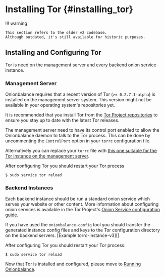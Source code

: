 # Installing Tor {#installing_tor}

!!! warning

    This section refers to the older v2 codebase.
    Although outdated, it's still available for historic purposes.

## Installing and Configuring Tor

Tor is need on the management server and every backend onion service
instance.

### Management Server

Onionbalance requires that a recent version of Tor (`>= 0.2.7.1-alpha`)
is installed on the management server system. This version might not be
available in your operating system's repositories yet.

It is recommended that you install Tor from the [Tor Project
repositories](https://www.torproject.org/download/download-unix.html.en)
to ensure you stay up to date with the latest Tor releases.

The management server need to have its control port enabled to allow the
Onionbalance daemon to talk to the Tor process. This can be done by
uncommenting the `ControlPort` option in your `torrc` configuration
file.

Alternatively you can replace your `torrc` file with
[this one suitable for the Tor instance on the management server][].

After configuring Tor you should restart your Tor process

```console
$ sudo service tor reload
```

[this one suitable for the Tor instance on the management server]: https://gitlab.torproject.org/tpo/onion-services/onionbalance/-/blob/main/onionbalance/config_generator/data/torrc-server

### Backend Instances

Each backend instance should be run a standard onion service which
serves your website or other content. More information about configuring
onion services is available in the Tor Project's [Onion Service configuration
guide][].

[Onion Service configuration guide]: https://community.torproject.org/onion-services/setup/

If you have used the `onionbalance-config` tool you should transfer the
generated instance config files and keys to the Tor configuration
directory on the backend servers. [Example torrc-instance-v3][].

After configuring Tor you should restart your Tor process:

```console
$ sudo service tor reload
```

Now that Tor is installed and configured, please move to
[Running Onionbalance](running_onionbalance.md).

[Example torrc-instance-v2]: https://gitlab.torproject.org/tpo/onion-services/onionbalance/-/blob/main/onionbalance/config_generator/data/torrc-instance-v2
